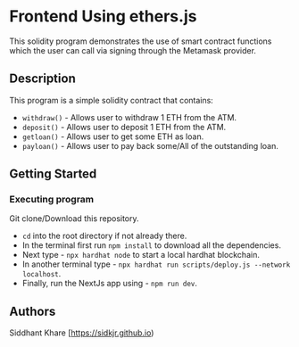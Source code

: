 # Frontend Using ethers.js

This solidity program demonstrates the use of smart contract functions which the user can call via signing through the Metamask provider.
## Description

This program is a simple solidity contract that contains:
- `withdraw()` - Allows user to withdraw 1 ETH from the ATM.
- `deposit()` - Allows user to deposit 1 ETH from the ATM.
- `getloan()` - Allows user to get some ETH as loan.
- `payloan()` - Allows user to pay back some/All of the outstanding loan.
 
## Getting Started

### Executing program

Git clone/Download this repository.

-  `cd` into the root directory if not already there.
-  In the terminal first run `npm install` to download all the dependencies.
-  Next type - `npx hardhat node` to start a local hardhat blockchain.
-  In another terminal type - `npx hardhat run scripts/deploy.js --network localhost`.
-  Finally, run the NextJs app using - `npm run dev`.

## Authors

Siddhant Khare
[https://sidkjr.github.io)

